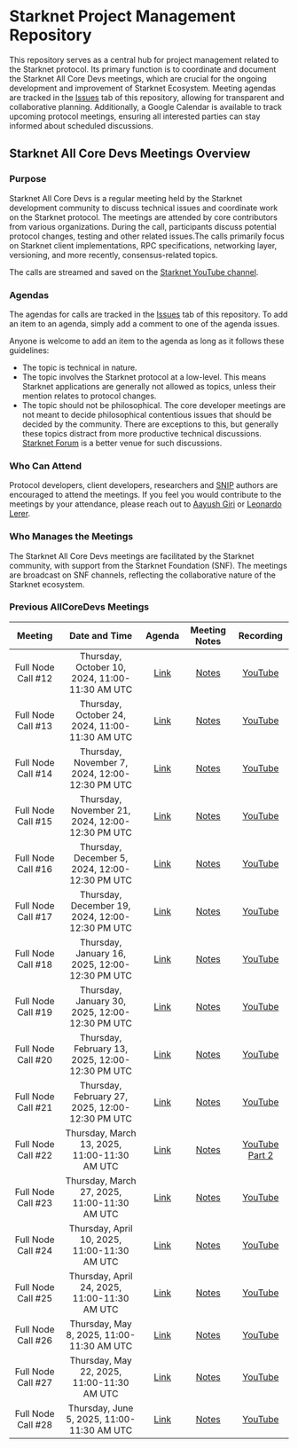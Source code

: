 # Starknet Project Management Repository

This repository serves as a central hub for project management related to the Starknet protocol. Its primary function is to coordinate and document the Starknet All Core Devs meetings, which are crucial for the ongoing development and improvement of Starknet Ecosystem. Meeting agendas are tracked in the [Issues](https://github.com/starknet-io/pm/issues) tab of this repository, allowing for transparent and collaborative planning. Additionally, a Google Calendar is available to track upcoming protocol meetings, ensuring all interested parties can stay informed about scheduled discussions.

## Starknet All Core Devs Meetings Overview
### Purpose
Starknet All Core Devs is a regular meeting held by the Starknet development community to discuss technical issues and coordinate work on the Starknet protocol. The meetings are attended by core contributors from various organizations. During the call, participants discuss potential protocol changes, testing and other related issues.The calls primarily focus on Starknet client implementations, RPC specifications, networking layer, versioning, and more recently, consensus-related topics.

The calls are streamed and saved on the [Starknet YouTube channel](https://www.youtube.com/@starknet_foundation/playlists).

### Agendas
The agendas for calls are tracked in the [Issues](https://github.com/starknet-io/pm/issues) tab of this repository. To add an item to an agenda, simply add a comment to one of the agenda issues.

Anyone is welcome to add an item to the agenda as long as it follows these guidelines:

- The topic is technical in nature.
- The topic involves the Starknet protocol at a low-level. This means Starknet applications are generally not allowed as topics, unless their mention relates to protocol changes.
- The topic should not be philosophical. The core developer meetings are not meant to decide philosophical contentious issues that should be decided by the community. There are exceptions to this, but generally these topics distract from more productive technical discussions. [Starknet Forum](https://community.starknet.io/) is a better venue for such discussions.

### Who Can Attend
Protocol developers, client developers, researchers and [SNIP](https://github.com/starknet-io/SNIPs) authors are encouraged to attend the meetings. If you feel you would contribute to the meetings by your attendance, please reach out to [Aayush Giri](mailto:aayush@nethermind.io) or [Leonardo Lerer](mailto:leo@starkware.co).

### Who Manages the Meetings
The Starknet All Core Devs meetings are facilitated by the Starknet community, with support from the Starknet Foundation (SNF). The meetings are broadcast on SNF channels, reflecting the collaborative nature of the Starknet ecosystem.

### Previous AllCoreDevs Meetings
| Meeting | Date and Time | Agenda | Meeting Notes | Recording |
|:-------:|:-------------:|:------:|:-------------:|:---------:|
| Full Node Call #12 | Thursday, October 10, 2024, 11:00-11:30 AM UTC | [Link](https://github.com/starknet-io/pm/issues/1) | [Notes](https://github.com/starknet-io/pm/blob/main/AllCoreDevs-Full-Nodes-Meetings/call_012.md) | [YouTube](https://www.youtube.com/watch?v=vvHvVMeUgRw) |
| Full Node Call #13 | Thursday, October 24, 2024, 11:00-11:30 AM UTC | [Link](https://github.com/starknet-io/pm/issues/2) | [Notes](https://github.com/starknet-io/pm/blob/main/AllCoreDevs-Full-Nodes-Meetings/call_013.md) | [YouTube](https://www.youtube.com/watch?v=qhKjI9v4SjA) |
| Full Node Call #14 | Thursday, November 7, 2024, 12:00-12:30 PM UTC | [Link](https://github.com/starknet-io/pm/issues/3) | [Notes](https://github.com/starknet-io/pm/blob/main/AllCoreDevs-Full-Nodes-Meetings/call_014.md) | [YouTube](https://www.youtube.com/watch?v=6W8C9XzqKAw&list=PLMXIoXErTTYW7_3FjybBzJXhfZwvSchPa) |
| Full Node Call #15 | Thursday, November 21, 2024, 12:00-12:30 PM UTC | [Link](https://github.com/starknet-io/pm/issues/4) | [Notes](https://github.com/starknet-io/pm/blob/main/AllCoreDevs-Full-Nodes-Meetings/call_015.md) | [YouTube](https://www.youtube.com/watch?v=QeSYeCxswfo&list=PLMXIoXErTTYW7_3FjybBzJXhfZwvSchPa) |
| Full Node Call #16 | Thursday, December 5, 2024, 12:00-12:30 PM UTC | [Link](https://github.com/starknet-io/pm/issues/6) | [Notes](https://github.com/starknet-io/pm/blob/main/AllCoreDevs-Full-Nodes-Meetings/call_016.md) | [YouTube](https://www.youtube.com/watch?v=-HWTvHMBQIQ&list=PLMXIoXErTTYW7_3FjybBzJXhfZwvSchPa&index=2&t=1298s) |
| Full Node Call #17 | Thursday, December 19, 2024, 12:00-12:30 PM UTC | [Link](https://github.com/starknet-io/pm/issues/7) | [Notes](https://github.com/starknet-io/pm/blob/main/AllCoreDevs-Full-Nodes-Meetings/call_017.md) | [YouTube](https://www.youtube.com/watch?v=TOFQG5ic8UA&list=PLMXIoXErTTYW7_3FjybBzJXhfZwvSchPa&index=1) |
| Full Node Call #18 | Thursday, January 16, 2025, 12:00-12:30 PM UTC | [Link](https://github.com/starknet-io/pm/issues/8) | [Notes](https://github.com/starknet-io/pm/blob/main/AllCoreDevs-Full-Nodes-Meetings/call_018.md) | [YouTube](https://www.youtube.com/watch?v=93t37QP8DME&list=PLMXIoXErTTYW7_3FjybBzJXhfZwvSchPa&index=13) |
| Full Node Call #19 | Thursday, January 30, 2025, 12:00-12:30 PM UTC | [Link](https://github.com/starknet-io/pm/issues/9) | [Notes](https://github.com/starknet-io/pm/blob/main/AllCoreDevs-Full-Nodes-Meetings/call_019.md) | [YouTube](https://www.youtube.com/watch?v=JQoMZTtZbJU&list=PLMXIoXErTTYW7_3FjybBzJXhfZwvSchPa&index=12) |
| Full Node Call #20 | Thursday, February 13, 2025, 12:00-12:30 PM UTC | [Link](https://github.com/starknet-io/pm/issues/10) | [Notes](https://github.com/starknet-io/pm/blob/main/AllCoreDevs-Full-Nodes-Meetings/call_020.md) | [YouTube](https://www.youtube.com/watch?v=QHUOB6oHoJo&list=PLMXIoXErTTYW7_3FjybBzJXhfZwvSchPa&index=11) |
| Full Node Call #21 | Thursday, February 27, 2025, 12:00-12:30 PM UTC | [Link](https://github.com/starknet-io/pm/issues/11) | [Notes](https://github.com/starknet-io/pm/blob/main/AllCoreDevs-Full-Nodes-Meetings/call_021.md) | [YouTube](https://www.youtube.com/watch?v=x84vu_AJlkM&list=PLMXIoXErTTYW7_3FjybBzJXhfZwvSchPa&index=10) |
| Full Node Call #22 | Thursday, March 13, 2025, 11:00-11:30 AM UTC | [Link](https://github.com/starknet-io/pm/issues/12) | [Notes](https://github.com/starknet-io/pm/blob/main/AllCoreDevs-Full-Nodes-Meetings/call_022.md) | [YouTube](https://www.youtube.com/watch?v=fCIikziOhDg&list=PLMXIoXErTTYW7_3FjybBzJXhfZwvSchPa&index=9) [Part 2](https://www.youtube.com/watch?v=D-RrtbUL87s&list=PLMXIoXErTTYW7_3FjybBzJXhfZwvSchPa&index=8) |
| Full Node Call #23 | Thursday, March 27, 2025, 11:00-11:30 AM UTC | [Link](https://github.com/starknet-io/pm/issues/13) | [Notes](https://github.com/starknet-io/pm/blob/main/AllCoreDevs-Full-Nodes-Meetings/call_023.md) | [YouTube](https://www.youtube.com/watch?v=Z_-3LktkmCY&list=PLMXIoXErTTYW7_3FjybBzJXhfZwvSchPa&index=7) |
| Full Node Call #24 | Thursday, April 10, 2025, 11:00-11:30 AM UTC | [Link](https://github.com/starknet-io/pm/issues/14) | [Notes](https://github.com/starknet-io/pm/blob/main/AllCoreDevs-Full-Nodes-Meetings/call_024.md) | [YouTube](https://www.youtube.com/live/FajAn70HHRA) |
| Full Node Call #25 | Thursday, April 24, 2025, 11:00-11:30 AM UTC | [Link](https://github.com/starknet-io/pm/issues/15) | [Notes](https://github.com/starknet-io/pm/blob/main/AllCoreDevs-Full-Nodes-Meetings/call_025.md) | [YouTube](https://www.youtube.com/live/1jTe8vL72II) |
| Full Node Call #26 | Thursday, May 8, 2025, 11:00-11:30 AM UTC | [Link](https://github.com/starknet-io/pm/issues/16) | [Notes](https://github.com/starknet-io/pm/blob/main/AllCoreDevs-Full-Nodes-Meetings/call_026.md) | [YouTube](https://www.youtube.com/live/fmdEtDpVFpw) |
| Full Node Call #27 | Thursday, May 22, 2025, 11:00-11:30 AM UTC | [Link](https://github.com/starknet-io/pm/issues/17) | [Notes](https://github.com/starknet-io/pm/blob/main/AllCoreDevs-Full-Nodes-Meetings/call_027.md) | [YouTube](https://www.youtube.com/live/RfY-W62jQxw) |
| Full Node Call #28 | Thursday, June 5, 2025, 11:00-11:30 AM UTC | [Link](https://github.com/starknet-io/pm/issues/18) | [Notes](https://github.com/starknet-io/pm/blob/main/AllCoreDevs-Full-Nodes-Meetings/call_028.md) | [YouTube](https://www.youtube.com/live/EEqyonZXIm4) |
